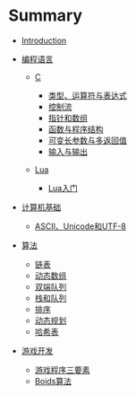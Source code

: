 # Summary

* [Introduction](README.md)

* [编程语言]()
    * [C]()
        * [类型、运算符与表达式](/programming_language/C/类型、运算符与表达式.md)
        * [控制流](/programming_language/C/控制流.md)
        * [指针和数组](/programming_language/C/指针和数组.md)
        * [函数与程序结构](/programming_language/C/函数与程序结构.md)
        * [可变长参数与多返回值](/programming_language/C/可变长参数与多返回值.md)
        * [输入与输出](/programming_language/C/输入与输出.md)

    * [Lua]()
        * [Lua入门](/programming_language/Lua/introduce_to_lua.md)

* [计算机基础]()
    * [ASCII、Unicode和UTF-8](/basic/ascii_utf_8.md)

* [算法]()
    * [链表](/algorithm/链表.md)
    * [动态数组](/algorithm/动态数组.md)
    * [双端队列](/algorithm/双端队列.md)
    * [栈和队列](/algorithm/栈和队列.md)
    * [排序](/algorithm/sort.md)
    * [动态规划](/algorithm/DP.md)
    * [哈希表](/algorithm/哈希表.md)

* [游戏开发]()
    * [游戏程序三要素](/game_development/game_loop.md)
    * [Boids算法](/game_development/Boids算法.md)
    <!-- * [协同函数](/unity/coroutine.md) -->
    <!-- * [资源加载](/unity/resource_loading.md) -->